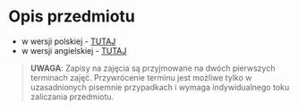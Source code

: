 # Opis przedmiotu

- w wersji polskiej - [TUTAJ](https://programy.p.lodz.pl/ectslabel-web/przedmiot_3.jsp?l=pl&idPrzedmiotu=172860&pkId=1149&s=1&t=1&j=0&w=informatyka%20stosowana%20%22Opis%20Przedmiotu%22)  
- w wersji angielskiej - [TUTAJ](https://programy.p.lodz.pl/ectslabel-web/przedmiot_3.jsp?l=en&idPrzedmiotu=172860&pkId=1149&s=1&t=1&j=0&w=Applied%20Computer%20Science%20%22Course%20description%22)

> **UWAGA**: Zapisy na zajęcia są przyjmowane na dwóch pierwszych terminach zajęć. Przywrócenie terminu jest możliwe tylko w uzasadnionych pisemnie przypadkach i wymaga indywidualnego toku zaliczania przedmiotu.
